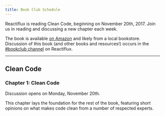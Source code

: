 ```yaml
---
title: Book Club Schedule
---
```


Reactiflux is reading Clean Code, beginning on November 20th, 2017. Join us in reading and discussing a new chapter each week.

The book is available [on Amazon](https://smile.amazon.com/Clean-Code-Handbook-Software-Craftsmanship/dp/0132350882) and likely from a local bookstore. Discussion of this book (and other books and resources!) occurs in the [#bookclub channel](https://discord.gg/KWHrBDe) on Reactiflux.

----------

## Clean Code

### Chapter 1: Clean Code

Discussion opens on Monday, November 20th.

This chapter lays the foundation for the rest of the book, featuring short opinions on what makes code clean from a number of respected experts. 
